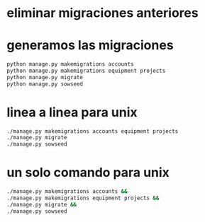 # eliminar migraciones anteriores

# generamos las migraciones
```bash
python manage.py makemigrations accounts
python manage.py makemigrations equipment projects
python manage.py migrate
python manage.py sowseed
```


# linea a linea para unix
```bash
./manage.py makemigrations accounts equipment projects
./manage.py migrate
./manage.py sowseed
```



# un solo comando para unix
```bash
./manage.py makemigrations accounts &&
./manage.py makemigrations equipment projects &&
./manage.py migrate &&
./manage.py sowseed 
```
